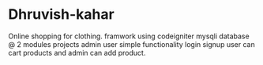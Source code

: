 # Dhruvish-kahar
Online shopping for clothing.
framwork using codeigniter 
mysqli database
@ 2 modules projects 
admin 
user
simple functionality 
login 
signup
user can cart products 
and admin can add product.
